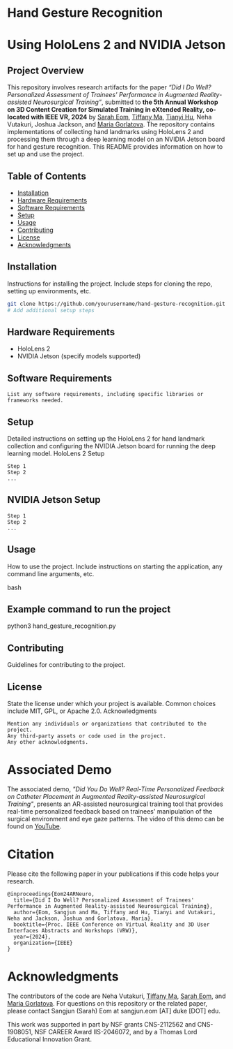 # Hand Gesture Recognition 
# Using HoloLens 2 and NVIDIA Jetson

## Project Overview
This repository involves research artifacts for the paper _“Did I Do Well? Personalized Assessment of Trainees' Performance in Augmented Reality-assisted Neurosurgical Training”_, submitted to **the 5th Annual Workshop on 3D Content Creation for Simulated Training in eXtended Reality, co-located with IEEE VR, 2024** by [Sarah Eom](https://sites.duke.edu/sangjuneom/), [Tiffany Ma](https://sites.duke.edu/tiffanyma/), [Tianyi Hu](http://hutianyi.tech/), Neha Vutakuri, Joshua Jackson, and [Maria Gorlatova](https://maria.gorlatova.com/). The repository contains implementations of collecting hand landmarks using HoloLens 2 and processing them through a deep learning model on an NVIDIA Jetson board for hand gesture recognition. This README provides information on how to set up and use the project.

## Table of Contents
- [Installation](#installation)
- [Hardware Requirements](#hardware-requirements)
- [Software Requirements](#software-requirements)
- [Setup](#setup)
- [Usage](#usage)
- [Contributing](#contributing)
- [License](#license)
- [Acknowledgments](#acknowledgments)

## Installation

Instructions for installing the project. Include steps for cloning the repo, setting up environments, etc.

```bash
git clone https://github.com/yourusername/hand-gesture-recognition.git
# Add additional setup steps
```

## Hardware Requirements

- HoloLens 2
- NVIDIA Jetson (specify models supported)

## Software Requirements

    List any software requirements, including specific libraries or frameworks needed.

## Setup

Detailed instructions on setting up the HoloLens 2 for hand landmark collection and configuring the NVIDIA Jetson board for running the deep learning model.
HoloLens 2 Setup

    Step 1
    Step 2
    ...

## NVIDIA Jetson Setup

    Step 1
    Step 2
    ...

## Usage

How to use the project. Include instructions on starting the application, any command line arguments, etc.

bash


## Example command to run the project
python3 hand_gesture_recognition.py

## Contributing

Guidelines for contributing to the project.

## License

State the license under which your project is available. Common choices include MIT, GPL, or Apache 2.0.
Acknowledgments

    Mention any individuals or organizations that contributed to the project.
    Any third-party assets or code used in the project.
    Any other acknowledgments.

# Associated Demo
The associated demo, _"Did You Do Well? Real-Time Personalized Feedback on Catheter Placement in Augmented Reality-assisted Neurosurgical Training"_, presents an AR-assisted neurosurgical training tool that provides real-time personalized feedback based on trainees' manipulation of the surgical environment and eye gaze patterns. The video of this demo can be found on [YouTube](https://youtu.be/AKNKKrCvapI). 

# Citation
Please cite the following paper in your publications if this code helps your research.
```
@inproceedings{Eom24ARNeuro,
  title={Did I Do Well? Personalized Assessment of Trainees' Performance in Augmented Reality-assisted Neurosurgical Training},
  author={Eom, Sangjun and Ma, Tiffany and Hu, Tianyi and Vutakuri, Neha and Jackson, Joshua and Gorlatova, Maria},
  booktitle={Proc. IEEE Conference on Virtual Reality and 3D User Interfaces Abstracts and Workshops (VRW)},
  year={2024},
  organization={IEEE}
}
```
# Acknowledgments
The contributors of the code are Neha Vutakuri, [Tiffany Ma](https://sites.duke.edu/tiffanyma/), [Sarah Eom](https://sites.duke.edu/sangjuneom/), and [Maria Gorlatova](https://maria.gorlatova.com/). For questions on this repository or the related paper, please contact Sangjun (Sarah) Eom at sangjun.eom [AT] duke [DOT] edu.

This work was supported in part by NSF grants CNS-2112562 and CNS-1908051, NSF CAREER Award IIS-2046072, and by a Thomas Lord Educational Innovation Grant.
